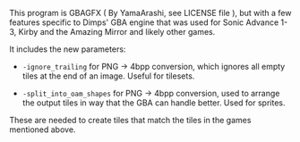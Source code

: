 This program is GBAGFX ( By YamaArashi, see LICENSE file ), but with a few features specific to Dimps' GBA engine that was used for Sonic Advance 1-3, Kirby and the Amazing Mirror and likely other games.

It includes the new parameters:
- `-ignore_trailing` for PNG -> 4bpp conversion, which ignores all empty tiles at the end of an image. Useful for tilesets.

- `-split_into_oam_shapes` for PNG -> 4bpp conversion, used to arrange the output tiles in way that the GBA can handle better. Used for sprites.

These are needed to create tiles that match the tiles in the games mentioned above.
